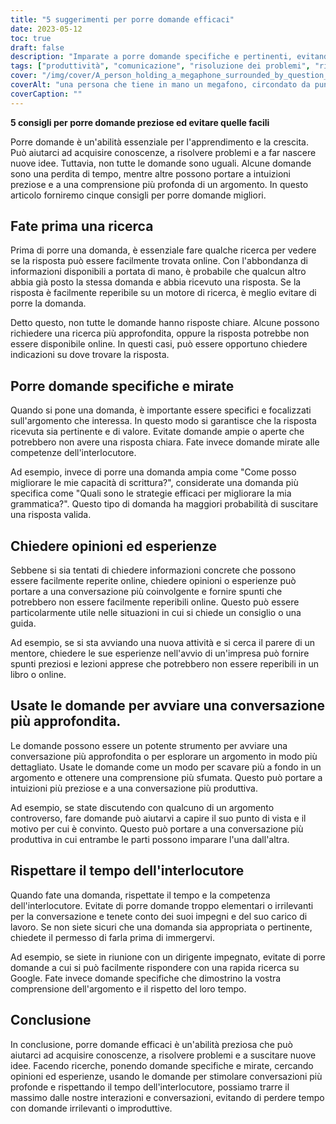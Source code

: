 ```yaml
---
title: "5 suggerimenti per porre domande efficaci"
date: 2023-05-12
toc: true
draft: false
description: "Imparate a porre domande specifiche e pertinenti, evitando di perdere tempo."
tags: ["produttività", "comunicazione", "risoluzione dei problemi", "ricerca", "conversazione", "interrogazione", "informazioni", "impegno", "competenza", "gestione del tempo", "conoscenza", "competenze", "apprendimento", "collaborazione", "pensiero critico", "curiosità", "focus", "analisi", "inchiesta", "curiosità"]
cover: "/img/cover/A_person_holding_a_megaphone_surrounded_by_question_marks.png"
coverAlt: "una persona che tiene in mano un megafono, circondato da punti interrogativi ed esclamativi, che rappresenta l'importanza di porre domande efficaci e di cercare intuizioni preziose"
coverCaption: ""
---
```


**5 consigli per porre domande preziose ed evitare quelle facili**

Porre domande è un'abilità essenziale per l'apprendimento e la crescita. Può aiutarci ad acquisire conoscenze, a risolvere problemi e a far nascere nuove idee. Tuttavia, non tutte le domande sono uguali. Alcune domande sono una perdita di tempo, mentre altre possono portare a intuizioni preziose e a una comprensione più profonda di un argomento. In questo articolo forniremo cinque consigli per porre domande migliori.

## Fate prima una ricerca

Prima di porre una domanda, è essenziale fare qualche ricerca per vedere se la risposta può essere facilmente trovata online. Con l'abbondanza di informazioni disponibili a portata di mano, è probabile che qualcun altro abbia già posto la stessa domanda e abbia ricevuto una risposta. Se la risposta è facilmente reperibile su un motore di ricerca, è meglio evitare di porre la domanda.

Detto questo, non tutte le domande hanno risposte chiare. Alcune possono richiedere una ricerca più approfondita, oppure la risposta potrebbe non essere disponibile online. In questi casi, può essere opportuno chiedere indicazioni su dove trovare la risposta.

## Porre domande specifiche e mirate

Quando si pone una domanda, è importante essere specifici e focalizzati sull'argomento che interessa. In questo modo si garantisce che la risposta ricevuta sia pertinente e di valore. Evitate domande ampie o aperte che potrebbero non avere una risposta chiara. Fate invece domande mirate alle competenze dell'interlocutore.

Ad esempio, invece di porre una domanda ampia come "Come posso migliorare le mie capacità di scrittura?", considerate una domanda più specifica come "Quali sono le strategie efficaci per migliorare la mia grammatica?". Questo tipo di domanda ha maggiori probabilità di suscitare una risposta valida.

## Chiedere opinioni ed esperienze

Sebbene si sia tentati di chiedere informazioni concrete che possono essere facilmente reperite online, chiedere opinioni o esperienze può portare a una conversazione più coinvolgente e fornire spunti che potrebbero non essere facilmente reperibili online. Questo può essere particolarmente utile nelle situazioni in cui si chiede un consiglio o una guida.

Ad esempio, se si sta avviando una nuova attività e si cerca il parere di un mentore, chiedere le sue esperienze nell'avvio di un'impresa può fornire spunti preziosi e lezioni apprese che potrebbero non essere reperibili in un libro o online.

## Usate le domande per avviare una conversazione più approfondita.

Le domande possono essere un potente strumento per avviare una conversazione più approfondita o per esplorare un argomento in modo più dettagliato. Usate le domande come un modo per scavare più a fondo in un argomento e ottenere una comprensione più sfumata. Questo può portare a intuizioni più preziose e a una conversazione più produttiva.

Ad esempio, se state discutendo con qualcuno di un argomento controverso, fare domande può aiutarvi a capire il suo punto di vista e il motivo per cui è convinto. Questo può portare a una conversazione più produttiva in cui entrambe le parti possono imparare l'una dall'altra.

## Rispettare il tempo dell'interlocutore

Quando fate una domanda, rispettate il tempo e la competenza dell'interlocutore. Evitate di porre domande troppo elementari o irrilevanti per la conversazione e tenete conto dei suoi impegni e del suo carico di lavoro. Se non siete sicuri che una domanda sia appropriata o pertinente, chiedete il permesso di farla prima di immergervi.

Ad esempio, se siete in riunione con un dirigente impegnato, evitate di porre domande a cui si può facilmente rispondere con una rapida ricerca su Google. Fate invece domande specifiche che dimostrino la vostra comprensione dell'argomento e il rispetto del loro tempo.

## Conclusione

In conclusione, porre domande efficaci è un'abilità preziosa che può aiutarci ad acquisire conoscenze, a risolvere problemi e a suscitare nuove idee. Facendo ricerche, ponendo domande specifiche e mirate, cercando opinioni ed esperienze, usando le domande per stimolare conversazioni più profonde e rispettando il tempo dell'interlocutore, possiamo trarre il massimo dalle nostre interazioni e conversazioni, evitando di perdere tempo con domande irrilevanti o improduttive.